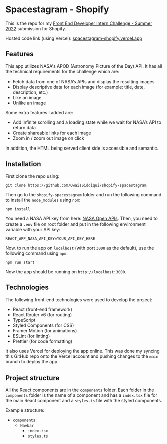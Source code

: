 # Spacestagram - Shopify

This is the repo for my [Front End Developer Intern Challenge - Summer 2022](https://docs.google.com/document/d/13zXpyrC2yGxoLXKktxw2VJG2Jw8SdUfliLM-bYQLjqE/edit#) submission for Shopify.

Hosted code link (using Vercel): [spacestagram-shopify.vercel.app](http://spacestagram-shopify.vercel.app/ "spacestagram-shopify.vercel.app")

## Features

This app utilizes NASA's APOD (Astronomy Picture of the Day) API. It has all the technical requirements for the challenge which are:

 - Fetch data from one of NASA’s APIs and display the resulting images
-   Display descriptive data for each image (for example: title, date, description, etc.)
-   Like an image
-   Unlike an image

Some extra features I added are:

 - Add infinite scrolling and a loading state while we wait for NASA’s API to return data
 - Create shareable links for each image
 - Zoom in / zoom out image on click

In addition, the HTML being served client side is accessible and semantic.

## Installation

First clone the repo using:

    git clone https://github.com/OwaisSiddiqui/shopify-spacestagram

Then go to the `shopify-spacestagram` folder and run the following command to install the `node_modules` using `npm`:

    npm install

You need a NASA API key from here: [NASA Open APIs](https://api.nasa.gov/). Then, you need to create a `.env` file on root folder and put in the following environment variable with your API key:

    REACT_APP_NASA_API_KEY=YOUR_API_KEY_HERE

Now, to run the app on `localhost` (with port `3000` as the default), use the following command using `npm`:

    npm run start
    
Now the app should be running on `http://localhost:3000`.

## Technologies

The following front-end technologies were used to develop the project:

 - React (front-end framework)
 - React Router v6 (for routing)
 - TypeScript
 - Styled Components (for CSS)
 - Framer Motion (for animations)
 - ESLint (for linting)
 - Prettier (for code formatting)

It also uses Vercel for deploying the app online. This was done my syncing this GitHub repo onto the Vercel account and pushing changes to the `main` branch to deploy the app.

## Project structure

All the React components are in the `components` folder. Each folder in the `components` folder is the name of a component and has a `index.tsx` file for the main React component and a `styles.ts` file with the styled components. 

Example structure:

- `components`
	- `Navbar`
		- `index.tsx`
		- `styles.ts`

